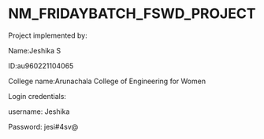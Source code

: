 # NM_FRIDAYBATCH_FSWD_PROJECT


Project implemented by: 


Name:Jeshika S


ID:au960221104065


College name:Arunachala College of Engineering for Women


Login credentials: 

username: Jeshika


Password: jesi#4sv@

